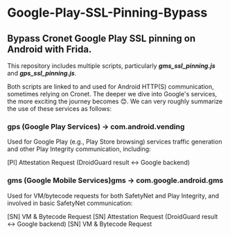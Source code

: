 # Google-Play-SSL-Pinning-Bypass

## Bypass Cronet Google Play SSL pinning on Android with Frida.

This repository includes multiple scripts, particularly ***gms_ssl_pinning.js*** and ***gps_ssl_pinning.js***.

Both scripts are linked to and used for Android HTTP(S) communication, sometimes relying on Cronet. The deeper we dive into Google's services, the more exciting the journey becomes 😊. We can very roughly summarize the use of these services as follows:



### gps (Google Play Services) → com.android.vending
Used for Google Play (e.g., Play Store browsing) services traffic generation and other Play Integrity communication, including:

[PI] Attestation Request (DroidGuard result ↔ Google backend)


### gms (Google Mobile Services)gms → com.google.android.gms
Used for VM/bytecode requests for both SafetyNet and Play Integrity, and involved in basic SafetyNet communication:

[SN] VM & Bytecode Request
[SN] Attestation Request (DroidGuard result ↔ Google backend)
[SN] VM & Bytecode Request
